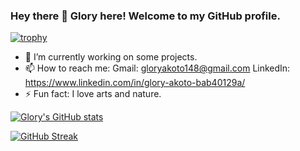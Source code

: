 ### Hey there  👋      Glory here!        Welcome to my GitHub profile. 

[![trophy](https://github-profile-trophy.vercel.app/?username=Gliz23&theme=onedark)](https://github.com/Gliz23/github-profile-trophy)
<!--
*Gliz23/Gliz23* is a ✨ special ✨ repository because its `README.md` (this file) appears on your GitHub profile.
-->

- 🔭 I’m currently working on some projects.
- 📫 How to reach me:
                 Gmail:     gloryakoto148@gmail.com
                 LinkedIn:  https://www.linkedin.com/in/glory-akoto-bab40129a/
- ⚡ Fun fact: I love arts and nature. 

[![Glory's GitHub stats](https://github-readme-stats.vercel.app/api?username=Gliz23)](https://github.com/Gliz23/github-readme-stats)

 
 [![GitHub Streak](https://github-readme-streak-stats.herokuapp.com/?user=Gliz23)](https://git.io/streak-stats)
 
 
